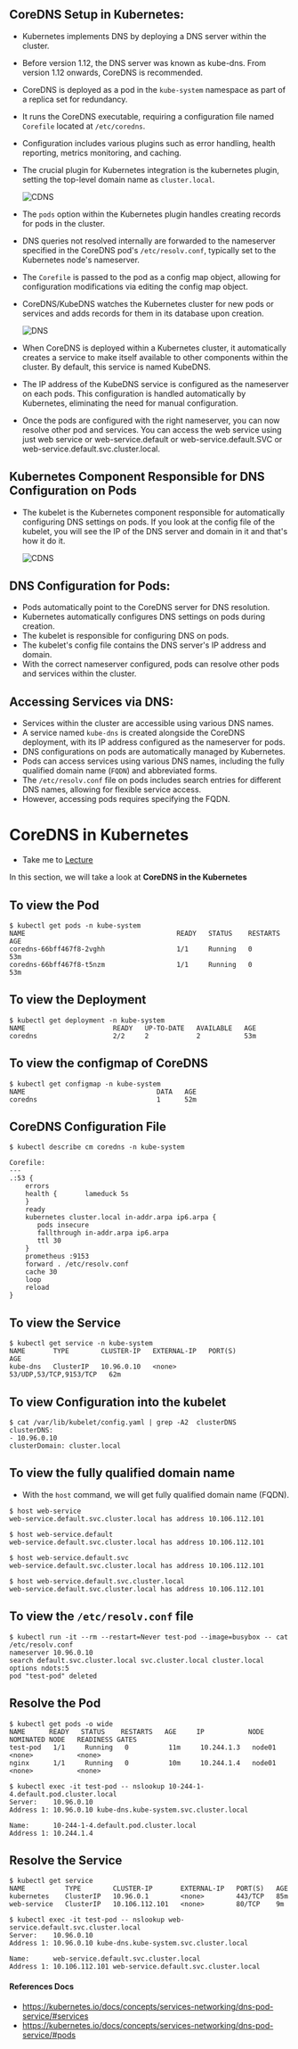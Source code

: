 ## CoreDNS Setup in Kubernetes:

- Kubernetes implements DNS by deploying a DNS server within the cluster.
- Before version 1.12, the DNS server was known as kube-dns. From version 1.12 onwards, CoreDNS is recommended.
- CoreDNS is deployed as a pod in the `kube-system` namespace as part of a replica set for redundancy.
- It runs the CoreDNS executable, requiring a configuration file named `Corefile` located at `/etc/coredns`.
- Configuration includes various plugins such as error handling, health reporting, metrics monitoring, and caching.
- The crucial plugin for Kubernetes integration is the kubernetes plugin, setting the top-level domain name as `cluster.local`.
  
  ![CDNS](../../images/coredns.png)
- The `pods` option within the Kubernetes plugin handles creating records for pods in the cluster.
- DNS queries not resolved internally are forwarded to the nameserver specified in the CoreDNS pod's `/etc/resolv.conf`, typically set to the Kubernetes node's nameserver.
- The `Corefile` is passed to the pod as a config map object, allowing for configuration modifications via editing the config map object.
- CoreDNS/KubeDNS watches the Kubernetes cluster for new pods or services and adds records for them in its database upon creation.
  
  ![DNS](../../images/kdns3.png)
- When CoreDNS is deployed within a Kubernetes cluster, it automatically creates a service to make itself available to other components within the cluster. By default, this service is named KubeDNS.
- The IP address of the KubeDNS service is configured as the nameserver on each pods. This configuration is handled automatically by Kubernetes, eliminating the need for manual configuration.
- Once the pods are configured with the right nameserver, you can now resolve other pod and services. You can access the web service using just web service or web-service.default or web-service.default.SVC or web-service.default.svc.cluster.local.

## Kubernetes Component Responsible for DNS Configuration on Pods

- The kubelet is the Kubernetes component responsible for automatically configuring DNS settings on pods. If you look at the config file of the kubelet, you will see the IP of the DNS server and domain in it and that's how it do it.
  
  ![CDNS](../../images/cdns1.png)


## DNS Configuration for Pods:

- Pods automatically point to the CoreDNS server for DNS resolution.
- Kubernetes automatically configures DNS settings on pods during creation.
- The kubelet is responsible for configuring DNS on pods.
- The kubelet's config file contains the DNS server's IP address and domain.
- With the correct nameserver configured, pods can resolve other pods and services within the cluster.

## Accessing Services via DNS:

- Services within the cluster are accessible using various DNS names.
- A service named `kube-dns` is created alongside the CoreDNS deployment, with its IP address configured as the nameserver for pods.
- DNS configurations on pods are automatically managed by Kubernetes.
- Pods can access services using various DNS names, including the fully qualified domain name (`FQDN`) and abbreviated forms.
- The `/etc/resolv.conf` file on pods includes search entries for different DNS names, allowing for flexible service access.
- However, accessing pods requires specifying the FQDN.

# CoreDNS in Kubernetes

- Take me to [Lecture](https://kodekloud.com/topic/coredns-in-kubernetes/)

In this section, we will take a look at **CoreDNS in the Kubernetes**

## To view the Pod

```
$ kubectl get pods -n kube-system
NAME                                      READY   STATUS    RESTARTS   AGE
coredns-66bff467f8-2vghh                  1/1     Running   0          53m
coredns-66bff467f8-t5nzm                  1/1     Running   0          53m
```

## To view the Deployment

```
$ kubectl get deployment -n kube-system
NAME                      READY   UP-TO-DATE   AVAILABLE   AGE
coredns                   2/2     2            2           53m
```

## To view the configmap of CoreDNS

```
$ kubectl get configmap -n kube-system
NAME                                 DATA   AGE
coredns                              1      52m
```

## CoreDNS Configuration File

```
$ kubectl describe cm coredns -n kube-system

Corefile:
---
.:53 {
    errors
    health {       lameduck 5s
    }
    ready
    kubernetes cluster.local in-addr.arpa ip6.arpa {
       pods insecure
       fallthrough in-addr.arpa ip6.arpa
       ttl 30
    }
    prometheus :9153
    forward . /etc/resolv.conf
    cache 30
    loop
    reload
}
```

## To view the Service

```
$ kubectl get service -n kube-system
NAME       TYPE        CLUSTER-IP   EXTERNAL-IP   PORT(S)                  AGE
kube-dns   ClusterIP   10.96.0.10   <none>        53/UDP,53/TCP,9153/TCP   62m
```

## To view Configuration into the kubelet

```
$ cat /var/lib/kubelet/config.yaml | grep -A2  clusterDNS
clusterDNS:
- 10.96.0.10
clusterDomain: cluster.local
```

## To view the fully qualified domain name

- With the `host` command, we will get fully qualified domain name (FQDN).

```
$ host web-service
web-service.default.svc.cluster.local has address 10.106.112.101

$ host web-service.default
web-service.default.svc.cluster.local has address 10.106.112.101

$ host web-service.default.svc
web-service.default.svc.cluster.local has address 10.106.112.101

$ host web-service.default.svc.cluster.local
web-service.default.svc.cluster.local has address 10.106.112.101
```

## To view the `/etc/resolv.conf` file

```
$ kubectl run -it --rm --restart=Never test-pod --image=busybox -- cat /etc/resolv.conf
nameserver 10.96.0.10
search default.svc.cluster.local svc.cluster.local cluster.local
options ndots:5
pod "test-pod" deleted
```

## Resolve the Pod

```
$ kubectl get pods -o wide
NAME      READY   STATUS    RESTARTS   AGE     IP           NODE     NOMINATED NODE   READINESS GATES
test-pod   1/1     Running   0          11m     10.244.1.3   node01   <none>           <none>
nginx      1/1     Running   0          10m     10.244.1.4   node01   <none>           <none>

$ kubectl exec -it test-pod -- nslookup 10-244-1-4.default.pod.cluster.local
Server:    10.96.0.10
Address 1: 10.96.0.10 kube-dns.kube-system.svc.cluster.local

Name:      10-244-1-4.default.pod.cluster.local
Address 1: 10.244.1.4
```

## Resolve the Service

```
$ kubectl get service
NAME          TYPE        CLUSTER-IP       EXTERNAL-IP   PORT(S)   AGE
kubernetes    ClusterIP   10.96.0.1        <none>        443/TCP   85m
web-service   ClusterIP   10.106.112.101   <none>        80/TCP    9m

$ kubectl exec -it test-pod -- nslookup web-service.default.svc.cluster.local
Server:    10.96.0.10
Address 1: 10.96.0.10 kube-dns.kube-system.svc.cluster.local

Name:      web-service.default.svc.cluster.local
Address 1: 10.106.112.101 web-service.default.svc.cluster.local
```

#### References Docs

- https://kubernetes.io/docs/concepts/services-networking/dns-pod-service/#services
- https://kubernetes.io/docs/concepts/services-networking/dns-pod-service/#pods


